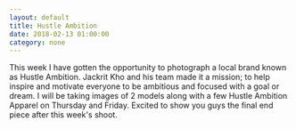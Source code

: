 ```yaml
---
layout: default
title: Hustle Ambition
date: 2018-02-13 01:00:00
category: none
---
```


This week I have gotten the opportunity to photograph a local brand known as Hustle Ambition. Jackrit Kho and his team made it a mission; to help inspire and motivate everyone to be ambitious and focused with a goal or dream. I will be taking images of 2 models along with a few Hustle Ambition Apparel on Thursday and Friday. Excited to show you guys the final end piece after this week's shoot.
